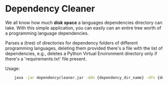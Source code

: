 # Dependency Cleaner

We all know how much **disk space** a languages dependencies directory can take. With this simple application, you can easily can an entire tree worth of a programming language dependencies.

Parses a (tree) of directories for dependency folders of different programming languages, deleting them provided there's a file with the list of dependencies, e.g., deletes a Python Virtual Environment directory only if there's a 'requirements.txt' file present.

Usage:
```bash
    java -jar dependencycleaner.jar -ddn {dependency_dir_name} -dfn {dependency_file_name} -i {dir_path} --deep
```